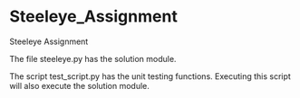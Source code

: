 # Steeleye_Assignment
Steeleye Assignment

The file steeleye.py has the solution module.

The script test_script.py has the unit testing functions. Executing this script will also execute the solution module.
